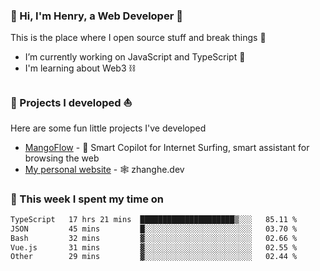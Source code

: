 <!-- [![Click to enter my website](https://github.com/zh30/zh30/assets/7930156/bb82b0df-3fb8-4136-8522-734cd2b27f6a)](https://blog.zhanghe.dev) -->

### 👋 Hi, I'm Henry, a Web Developer 🚀

This is the place where I open source stuff and break things :rofl:

- I’m currently working on JavaScript and TypeScript 🥢
- I'm learning about Web3 ⛓️

### 🔨 Projects I developed ⛵

Here are some fun little projects I've developed

- [MangoFlow](https://mangoflow.chat/) - 🥭 Smart Copilot for Internet Surfing, smart assistant for browsing the web
- [My personal website](https://zhanghe.dev) - 🕸️ zhanghe.dev

### 💪 This week I spent my time on

<!--START_SECTION:waka-->

```txt
TypeScript   17 hrs 21 mins  █████████████████████▒░░░   85.11 %
JSON         45 mins         █░░░░░░░░░░░░░░░░░░░░░░░░   03.70 %
Bash         32 mins         ▓░░░░░░░░░░░░░░░░░░░░░░░░   02.66 %
Vue.js       31 mins         ▓░░░░░░░░░░░░░░░░░░░░░░░░   02.55 %
Other        29 mins         ▓░░░░░░░░░░░░░░░░░░░░░░░░   02.44 %
```

<!--END_SECTION:waka-->
